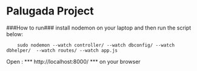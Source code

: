 # Palugada Project #

###How to run###
install nodemon on your laptop and then run the script below:
```
	sudo nodemon --watch controller/ --watch dbconfig/ --watch dbhelper/  --watch routes/ --watch app.js
```
Open : *** http://localhost:8000/ *** on your browser